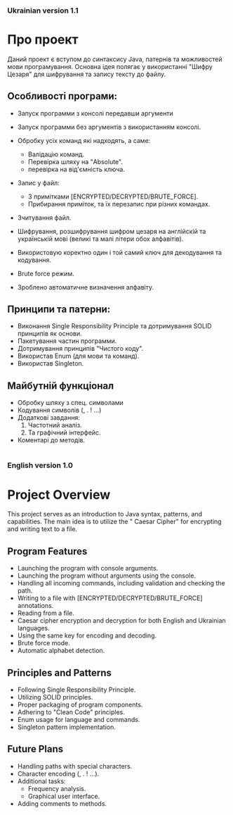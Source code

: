 ### Ukrainian version 1.1

# Про проект

Даний проект є вступом до синтаксису Java, патернів та можливостей мови програмування. Основна ідея полягає у використанні "Шифру Цезаря" для шифрування та запису тексту до файлу.

## Особливості програми:

- Запуск программи з консолі передавши аргументи
- Запуск программи без аргументів з використанням консолі.
- Обробку усіх команд які надходять, а саме:
    - Валідацію команд.
    - Перевірка шляху на "Absolute".
    - перевірка на від'ємність ключа.

- Запис у файл:
    - З примітками [ENCRYPTED/DECRYPTED/BRUTE_FORCE].
    - Прибирання приміток, та їх перезапис при різних командах.
- Зчитування файл.
- Шифрування, розшифрування шифром цезаря на англійскій та українській мові (великі та малі літери обох алфавітів).
- Використовую коректно один і той самий ключ для декодування та кодування.
- Brute force режим.
- Зроблено автоматичне визначення алфавіту.

## Принципи та патерни:

- Виконання Single Responsibility Principle та дотримування SOLID принципів як основи.
- Пакетування частин программи.
- Дотримування принципів "Чистого коду".
- Використав Enum (для мови та команд).
- Використав Singleton.

## Майбутній функціонал

- Обробку шляху з спец. символами
- Кодування символів (, . ! ...)
- Додаткові завдання:
    1. Частотний аналіз.
    2. Та графічний інтерфейс.
- Коментарі до методів.

#
### English version 1.0
# Project Overview

This project serves as an introduction to Java syntax, patterns, and capabilities. The main idea is to utilize the "
Caesar Cipher" for encrypting and writing text to a file.

## Program Features

- Launching the program with console arguments.
- Launching the program without arguments using the console.
- Handling all incoming commands, including validation and checking the path.
- Writing to a file with [ENCRYPTED/DECRYPTED/BRUTE_FORCE] annotations.
- Reading from a file.
- Caesar cipher encryption and decryption for both English and Ukrainian languages.
- Using the same key for encoding and decoding.
- Brute force mode.
- Automatic alphabet detection.

## Principles and Patterns

- Following Single Responsibility Principle.
- Utilizing SOLID principles.
- Proper packaging of program components.
- Adhering to "Clean Code" principles.
- Enum usage for language and commands.
- Singleton pattern implementation.

## Future Plans

- Handling paths with special characters.
- Character encoding (, . ! ...).
- Additional tasks:
    - Frequency analysis.
    - Graphical user interface.
- Adding comments to methods.
